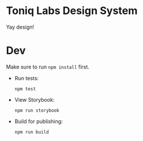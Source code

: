 # Toniq Labs Design System

Yay design!

# Dev

Make sure to run `npm install` first.

-   Run tests:
    ```
    npm test
    ```
-   View Storybook:
    ```
    npm run storybook
    ```
-   Build for publishing:
    ```
    npm run build
    ```
